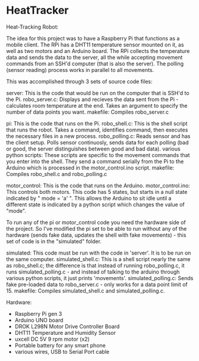 # HeatTracker
Heat-Tracking Robot:

The idea for this project was to have a Raspberry Pi that functions as a mobile client.
The RPi has a DHT11 temperature sensor mounted on it, as well as two motors and an
Arduino board. The RPi collects the temperature data and sends the data to the server,
all the while accepting movement commands from an SSH'd computer (that is also the server).
The polling (sensor reading) process works in parallel to all movements.

This was accomplished through 3 sets of source code files:

server:
	This is the code that would be run on the computer that is SSH'd to the Pi.
	robo_server.c: Displays and recieves the data sent from the Pi - calculates
				  room temperature at the end. Takes an argument to specify the number
					of data points you want.
	makefile: Compiles robo_server.c

pi:
	This is the code that runs on the Pi.
	robo_shell.c: This is the shell script that runs the robot. Takes a command,
				identifies command, then executes the necessary files in a new process.
	robo_polling.c: Reads sensor and has the client setup. Polls sensor continuosly,
				 sends data for each polling (bad or good, the server distinguishes
				 between good and bad data).
	various python scripts: These scripts are specific to the movement commands that
							you enter into the shell. They send a command serially from
							the Pi to the Arduino which is processed in the motor_control.ino
							script.
	makefile: Compiles robo_shell.c and robo_polling.c

 motor_control:
 	This is the code that runs on the Arduino.
 	motor_control.ino: This controls both motors. This code has 5 states, but starts in
 					  a null state indicated by " mode = 'a' ". This allows the Arduino to sit idle
						until a different state is indicated by a python script which changes the value of "mode".

To run any of the pi or motor_control code you need the hardware side of the project.
So I've modified the pi set to be able to run without any of the hardware (sends fake data,
updates the shell with fake movements) - this set of code is in the "simulated" folder.

simulated:
	This code must be run with the code in 'server'. It is to be run on the same computer.
	simulated_shell.c: This is a shell script nearly the same as robo_shell.c; the difference
	 						is that instead of running robo_polling.c, it runs simulated_polling.c - and
							instead of talking to the arduino through various python scripts, it just prints
							'movements'.
	simulated_polling.c: Sends fake pre-loaded data to robo_server.c - only works for a data point
											limit of 15.
	makefile: Compiles simulated_shell.c and simulated_polling.c.

Hardware:
- Raspberry Pi gen 3
- Arduino UNO board
- DROK L298N Motor Drive Controller Board
- DHT11 Temperature and Humidity Sensor
- uxcell DC 5V 9 rpm motor (x2)
- Portable battery for any smart phone
- various wires, USB to Serial Port cable

